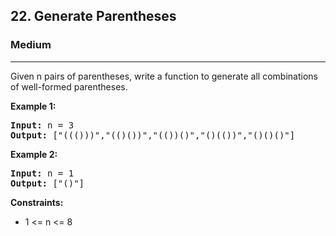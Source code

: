 <h2>22. Generate Parentheses</h2>
<h3>Medium</h3>
<hr>
<div>
<p>Given n pairs of parentheses, write a function to generate all combinations of well-formed parentheses.</p>

<p><b>Example 1: </b></p>
<pre><strong>Input:</strong> n = 3
<strong>Output:</strong> ["((()))","(()())","(())()","()(())","()()()"]
</pre>

<p><b>Example 2: </b></p>
<pre><strong>Input:</strong> n = 1
<strong>Output:</strong> ["()"]
</pre>

<p><b>Constraints:</b></p>
<ul> 
    <li>1 <= n <= 8</li>
</ul>
</div>
